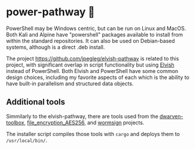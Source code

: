 # power-pathway 🐉

PowerShell may be Windows centric, but can be run on Linux and MacOS.
Both Kali and Alpine have "powershell" packages available to install from within the standard repositories.
It can also be used on Debian-based systems, although is a direct .deb install.

The project https://github.com/jpegleg/elvish-pathway is related to this project, with
significant overlap in script functionality but using [Elvish](https://elv.sh/) instead of PowerShell.
Both Elvish and PowerShell have some common design choices, including my favorite aspects of each
which is the ability to have built-in parallelism and structured data objects.

## Additional tools

Simmilarly to the elvish-pathway, there are tools used from the [dwarven-toolbox](https://github.com/jpegleg/dwarven-toolbox/), [file_encryption_AES256](https://github.com/jpegleg/file_encryption_AES256/), and [wormsign](https://github.com/jpegleg/wormsign) projects.

The installer script compiles those tools with `cargo` and deploys them to `/usr/local/bin/`.

